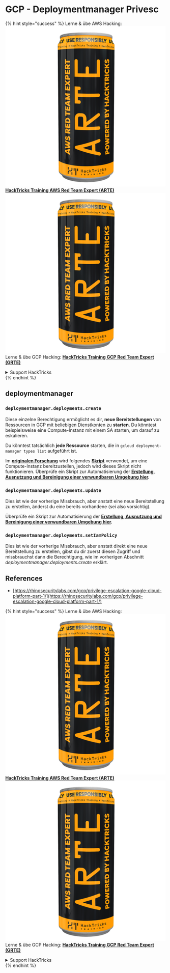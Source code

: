 # GCP - Deploymentmanager Privesc

{% hint style="success" %}
Lerne & übe AWS Hacking:<img src="../../../.gitbook/assets/image (1) (1) (1).png" alt="" data-size="line">[**HackTricks Training AWS Red Team Expert (ARTE)**](https://training.hacktricks.xyz/courses/arte)<img src="../../../.gitbook/assets/image (1) (1) (1).png" alt="" data-size="line">\
Lerne & übe GCP Hacking: <img src="../../../.gitbook/assets/image (2).png" alt="" data-size="line">[**HackTricks Training GCP Red Team Expert (GRTE)**<img src="../../../.gitbook/assets/image (2).png" alt="" data-size="line">](https://training.hacktricks.xyz/courses/grte)

<details>

<summary>Support HackTricks</summary>

* Überprüfe die [**Abonnementpläne**](https://github.com/sponsors/carlospolop)!
* **Tritt der** 💬 [**Discord-Gruppe**](https://discord.gg/hRep4RUj7f) oder der [**Telegram-Gruppe**](https://t.me/peass) bei oder **folge** uns auf **Twitter** 🐦 [**@hacktricks\_live**](https://twitter.com/hacktricks_live)**.**
* **Teile Hacking-Tricks, indem du PRs an die** [**HackTricks**](https://github.com/carlospolop/hacktricks) und [**HackTricks Cloud**](https://github.com/carlospolop/hacktricks-cloud) GitHub-Repos sendest.

</details>
{% endhint %}

## deploymentmanager

### `deploymentmanager.deployments.create`

Diese einzelne Berechtigung ermöglicht es dir, **neue Bereitstellungen** von Ressourcen in GCP mit beliebigen Dienstkonten zu **starten**. Du könntest beispielsweise eine Compute-Instanz mit einem SA starten, um darauf zu eskalieren.

Du könntest tatsächlich **jede Ressource** starten, die in `gcloud deployment-manager types list` aufgeführt ist.

Im [**originalen Forschung**](https://rhinosecuritylabs.com/gcp/privilege-escalation-google-cloud-platform-part-1/) wird folgendes [**Skript**](https://github.com/RhinoSecurityLabs/GCP-IAM-Privilege-Escalation/blob/master/ExploitScripts/deploymentmanager.deployments.create.py) verwendet, um eine Compute-Instanz bereitzustellen, jedoch wird dieses Skript nicht funktionieren. Überprüfe ein Skript zur Automatisierung der [**Erstellung, Ausnutzung und Bereinigung einer verwundbaren Umgebung hier**](https://github.com/carlospolop/gcp_privesc_scripts/blob/main/tests/1-deploymentmanager.deployments.create.sh)**.**

### `deploymentmanager.deployments.update`

Dies ist wie der vorherige Missbrauch, aber anstatt eine neue Bereitstellung zu erstellen, änderst du eine bereits vorhandene (sei also vorsichtig).

Überprüfe ein Skript zur Automatisierung der [**Erstellung, Ausnutzung und Bereinigung einer verwundbaren Umgebung hier**](https://github.com/carlospolop/gcp_privesc_scripts/blob/main/tests/e-deploymentmanager.deployments.update.sh)**.**

### `deploymentmanager.deployments.setIamPolicy`

Dies ist wie der vorherige Missbrauch, aber anstatt direkt eine neue Bereitstellung zu erstellen, gibst du dir zuerst diesen Zugriff und missbrauchst dann die Berechtigung, wie im vorherigen Abschnitt _deploymentmanager.deployments.create_ erklärt.

## References

* [https://rhinosecuritylabs.com/gcp/privilege-escalation-google-cloud-platform-part-1/](https://rhinosecuritylabs.com/gcp/privilege-escalation-google-cloud-platform-part-1/)

{% hint style="success" %}
Lerne & übe AWS Hacking:<img src="../../../.gitbook/assets/image (1) (1) (1).png" alt="" data-size="line">[**HackTricks Training AWS Red Team Expert (ARTE)**](https://training.hacktricks.xyz/courses/arte)<img src="../../../.gitbook/assets/image (1) (1) (1).png" alt="" data-size="line">\
Lerne & übe GCP Hacking: <img src="../../../.gitbook/assets/image (2).png" alt="" data-size="line">[**HackTricks Training GCP Red Team Expert (GRTE)**<img src="../../../.gitbook/assets/image (2).png" alt="" data-size="line">](https://training.hacktricks.xyz/courses/grte)

<details>

<summary>Support HackTricks</summary>

* Überprüfe die [**Abonnementpläne**](https://github.com/sponsors/carlospolop)!
* **Tritt der** 💬 [**Discord-Gruppe**](https://discord.gg/hRep4RUj7f) oder der [**Telegram-Gruppe**](https://t.me/peass) bei oder **folge** uns auf **Twitter** 🐦 [**@hacktricks\_live**](https://twitter.com/hacktricks_live)**.**
* **Teile Hacking-Tricks, indem du PRs an die** [**HackTricks**](https://github.com/carlospolop/hacktricks) und [**HackTricks Cloud**](https://github.com/carlospolop/hacktricks-cloud) GitHub-Repos sendest.

</details>
{% endhint %}
